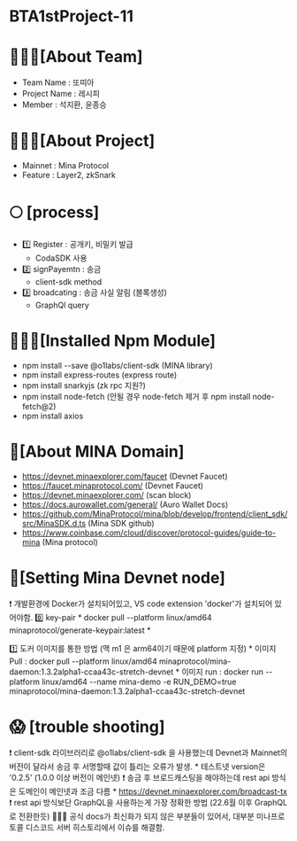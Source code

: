 # BTA1stProject-11

🧍🏻‍♂️[About Team]
===========================
  * Team Name : 또띠아 
  * Project Name : 레시피 
  * Member : 석지환, 윤종승

🧍🏻‍♂️[About Project]
===========================
  * Mainnet : Mina Protocol
  * Feature : Layer2, zkSnark

🌕 [process]
============
  * 1️⃣ Register : 공개키, 비밀키 발급 
    * CodaSDK 사용 
  * 2️⃣ signPayemtn : 송금 
    * client-sdk method
  * 3️⃣ broadcating : 송금 사실 알림 (블록생성)
    * GraphQl query 

👨🏻‍💻[Installed Npm Module]
=======================
  * npm install --save @o1labs/client-sdk (MINA library)
  * npm install express-routes (express route)
  * npm install snarkyjs (zk rpc 지원?)
  * npm install node-fetch (안될 경우 node-fetch 제거 후 npm install node-fetch@2)
  * npm install axios


🧷[About MINA Domain]
====================
  * https://devnet.minaexplorer.com/faucet (Devnet Faucet)
  * https://faucet.minaprotocol.com/ (Devnet Faucet)
  * https://devnet.minaexplorer.com/ (scan block)
  * https://docs.aurowallet.com/general/ (Auro Wallet Docs)
  * https://github.com/MinaProtocol/mina/blob/develop/frontend/client_sdk/src/MinaSDK.d.ts (Mina SDK github)
  * https://www.coinbase.com/cloud/discover/protocol-guides/guide-to-mina (Mina protocol)

🔨[Setting Mina Devnet node]
============================
  ❗️ 개발환경에 Docker가 설치되어있고, VS code extension 'docker'가 설치되어 있어야함. 
  0️⃣ key-pair 
    * docker pull --platform linux/amd64 minaprotocol/generate-keypair:latest
    * 
  
  1️⃣ 도커 이미지를 통한 방법 (맥 m1 은 arm64이기 때문에 platform 지정)
    * 이미지 Pull : docker pull --platform linux/amd64 minaprotocol/mina-daemon:1.3.2alpha1-ccaa43c-stretch-devnet
    * 이미지 run : docker run --platform linux/amd64 --name mina-demo -e RUN_DEMO=true minaprotocol/mina-daemon:1.3.2alpha1-ccaa43c-stretch-devnet 

😱 [trouble shooting]
====================
  ❗️ client-sdk 라이브러리로 @o1labs/client-sdk 을 사용했는데 Devnet과 Mainnet의 버전이 달라서 송금 후 서명할때 값이 틀리는 오류가 발생. 
      * 테스트넷 version은 '0.2.5' (1.0.0 이상 버전이 메인넷)
  ❗️ 송금 후 브로드캐스팅을 해야하는데 rest api 방식은 도메인이 메인넷과 조금 다름 
      * https://devnet.minaexplorer.com/broadcast-tx
  ❗️ rest api 방식보단 GraphQL을 사용하는게 가장 정확한 방법 (22.6월 이후 GraphQL로 전환한듯)
  🙆🏻‍♂️ 공식 docs가 최신화가 되지 않은 부분들이 있어서, 대부분 미나프로토콜 디스코드 서버 히스토리에서 이슈를 해결함. 